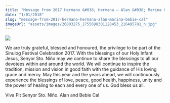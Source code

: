 ```yaml
---
title: "Message from 2017 Hermano &#038; Hermana – Alan &#038; Marina &#8216;Bebie' Cal"
date: "1/01/2018"
slug: "message-from-2017-hermano-hermana-alan-marina-bebie-cal"
imageUrl: "assets/images/26803275_1755698301128453_216495781_n.jpg"
---
```


![](https://i0.wp.com/santonino-nz.org/wp-content/uploads/2018/01/26803275_1755698301128453_216495781_n.jpg?resize=221%2C411)

We are truly grateful, blessed and honoured, the privilege to be part of the Sinulog Festival Celebration 2017. With the blessings of our Holy Infant Jesus, Senyor Sto. Niño may we continue to share the blessings to all our devotees within and around the world. We will continue to inspire the tradition, mission and vision in good faith with the guidance of His loving grace and mercy. May this year and the years ahead, we will continuously experience the blessings of love, peace, good health, happiness, unity and the power of healing to each and every one of us. God bless us all.

Viva Pit Senyor Sto. Niño. Alan and Bebie Cal